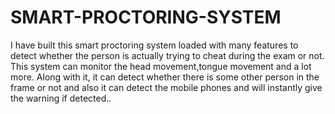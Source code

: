 # SMART-PROCTORING-SYSTEM
I have built this smart proctoring system loaded with many features to detect whether the person is actually trying to cheat during the exam or not.
This system can monitor the head movement,tongue movement and a lot more. 
Along with it, it can detect whether there is some other person in the frame or not 
and also it can detect the mobile phones and will instantly give the warning if detected..
